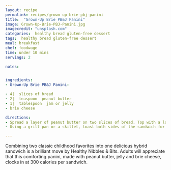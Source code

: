 ```yaml
---
layout: recipe
permalink: recipes/grown-up-brie-pbj-panini
title:  "Grown-Up Brie PB&J Panini"
image: Grown-Up-Brie-PBJ-Panini.jpg
imagecredit: "unsplash.com"
categories:  healthy bread gluten-free dessert
tags:  healthy bread gluten-free dessert
meal: breakfast
chef: foodwage
time: under 10 mins
servings: 2

notes:


ingredients:
- Grown-Up Brie PB&J Panini:

- 4|  slices of bread
- 2|  teaspoon  peanut butter
- 1|  tablespoon  jam or jelly
- brie cheese

directions:
- Spread a layer of peanut butter on two slices of bread. Top with a layer of jam or jelly. Cut several slices of brie about 0.125 to 0.25 inch thick. Trim off the rind. Lay Brie atop the jam, adding enough Brie to cover the bread. Top with the other slice of bread and spray the outside of the sandwich with cooking spray.
- Using a grill pan or a skillet, toast both sides of the sandwich for about 2 minutes, until the bread is browned and the cheese melts.

---
```


Combining two classic childhood favorites into one delicious hybrid sandwich is a brilliant move by Healthy Nibbles & Bits. Adults will appreciate that this comforting panini, made with peanut butter, jelly and brie cheese, clocks in at 300 calories per sandwich.